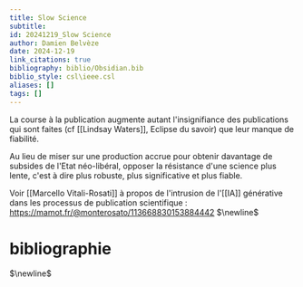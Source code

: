 ```yaml
---
title: Slow Science
subtitle:
id: 20241219_Slow Science
author: Damien Belvèze
date: 2024-12-19
link_citations: true
bibliography: biblio/Obsidian.bib
biblio_style: csl\ieee.csl
aliases: []
tags: []
---
```

La course à la publication augmente autant l'insignifiance des publications qui sont faites (cf [[Lindsay Waters]], Eclipse du savoir) que leur manque de fiabilité. 

Au lieu de miser sur une production accrue pour obtenir davantage de subsides de l'Etat néo-libéral, opposer la résistance d'une science plus lente, c'est à dire plus robuste, plus significative et plus fiable. 

Voir [[Marcello Vitali-Rosati]] à propos de l'intrusion de l'[[IA]] générative dans les processus de publication scientifique : 
https://mamot.fr/@monterosato/113668830153884442
$\newline$
# bibliographie
$\newline$






